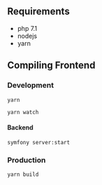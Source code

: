 ## Requirements
* php 7.1
* nodejs
* yarn

## Compiling Frontend

### Development
`yarn`

`yarn watch`

#### Backend

`symfony server:start`

### Production
`yarn build`
